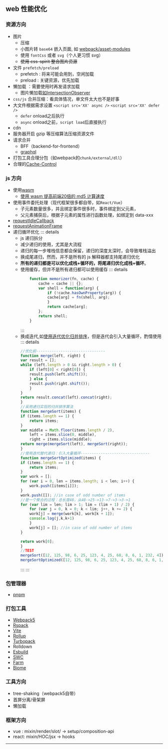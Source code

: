 ## web 性能优化

### 资源方向

- 图片
    - 压缩
    - 小图片转 `base64` 嵌入页面, 如 [webpack/asset-modules](https://webpack.js.org/guides/asset-modules/)
    - 使用 `fontCss` 或者 `svg`（个人更习惯 svg）
    - ~~使用 css-spirit 整合图片资源~~
- 文件 `prefetch/preload`
  - prefetch : 将来可能会用到，空闲加载
  - preload : 关键资源，优先加载
- 懒加载 ：需要使用时再发请求加载
    - 图片懒加载[如IntersectionObserver](https://developer.mozilla.org/zh-CN/docs/Web/API/IntersectionObserver)
- `css/js` 合并压缩：看具体情况，单文件太大也不是好事
- 大文件根据需求设置 `<script src='XX' async />` `<script src='XX' defer />`
    - `defer` onload之后执行
    - `async` onload之前，`script load`后直接执行
- cdn
- 服务器开启 gzip 等压缩算法压缩资源文件
- 请求合并
    - BFF（backend-for-frontend）
    - [graphql](https://graphql.org/)
- 打包工具合理分包（如webpack的`chunk/external/dll`）
- 合理的[Cache-Control](https://developer.mozilla.org/zh-CN/docs/Web/HTTP/Headers/Cache-Control)


### js 方向

- 使用[wasm](https://developer.mozilla.org/zh-CN/docs/WebAssembly)
    - [使用 wasm 提高前端20倍的 md5 计算速度](https://juejin.cn/post/7319541565318398003)
- 使用事件委托处理（现代框架很多都自带，如`React/Vue`）
  - 子元素数量很多，并且绑定事件很多时，事件绑定到父元素，
  - 父元素捕获后，根据子元素的属性进行函数处理，如绑定到 data-xxx
- [requestIdleCallback](https://developer.mozilla.org/zh-CN/docs/Web/API/Window/requestIdleCallback)
- [requestAnimationFrame](https://developer.mozilla.org/zh-CN/docs/Web/API/window/requestAnimationFrame)
- 递归循环优化
    ::: details
    - js 递归拆分
    - 减少递归的使用，尤其是大流程
    - 递归的每一步堆栈信息都会保留，递归的深度太深时，会导致堆栈溢出
    - 换成尾递归，然而，并不是所有的 js 解释器都支持尾递归优化
    - **所有的递归都是可以优化成栈+循环的，将尾递归优化成栈+循环**。
    - 使用缓存，但并不是所有递归都可以使用缓存
        ::: details
        ```js
            function memorizer(fn, cache) {
                cache = cache || {};
                var shell = function(arg) {
                    if (!cache.hasOwnProperty(arg)) {
                    cache[arg] = fn(shell, arg);
                    }
                    return cache[arg];
                };
                return shell;
            }
        ```
        :::
    - 换成迭代,如[使用迭代优化归并排序](#merge)，但是迭代会引入大量循环，酌情使用
        ::: details
        ```js
        //优化前-------------------------------
        function merge(left, right) {
        var result = [];
        while (left.length > 0 && right.length > 0) {
            if (left[0] < right[0]) {
            result.push(left.shift());
            } else {
            result.push(right.shift());
            }
        }
        return result.concat(left).concat(right);
        }
        //采用递归实现的归并排序算法
        function mergeSort(items) {
        if (items.length == 1) {
            return items;
        }
        var middle = Math.floor(items.length / 2),
            left = items.slice(0, middle),
            right = items.slice(middle);
        return merge(mergeSort(left), mergeSort(right));
        }
        //使用迭代替代递归：引入大量循环-------------------------------
        function mergeSortOptimized(items) {
        if (items.length == 1) {
            return items;
        }
        var work = [];
        for (var i = 0, len = items.length; i < len; i++) {
            work.push([items[i]]);
        }
        work.push([]); //in case of odd number of items
        //是一个聚合的过程：总长度48，从48->25->13->7->3->3->1
        for (var lim = len; lim > 1; lim = (lim + 1) / 2) {
            for (var j = 0, k = 0; k < lim; j++, k += 2) {
            work[j] = merge(work[k], work[k + 1]);
            console.log(j,k,k+1)
            }
            work[j] = []; //in case of odd number of items
        }
        
        return work[0];
        }
        //TEST
        mergeSort([12, 125, 98, 6, 25, 123, 4, 25, 68, 8, 6, 1, 232, 4]);
        mergeSortOptimized([12, 125, 98, 6, 25, 123, 4, 25, 68, 8, 6, 1, 232, 4]);
        ```
        :::
    :::

### 包管理器
- [pnpm](https://pnpm.io/)

### 打包工具
- [Webpack5](https://webpack.js.org/)
- [Rspack](https://www.rspack.dev/zh/guide/introduction.html)
- [Vite](https://vitejs.dev/)
- [Rollup](https://rollupjs.org/)
- [Turbopack](https://turbo.build)
- Rolldown
- [Esbuild](https://esbuild.github.io/)
- [SWC](https://swc.rs/)
- [Farm](https://github.com/farm-fe/farm)
- [Biome](https://github.com/biomejs/biome)

### 工具方向
- tree-shaking（webpack5自带）
- 首屏分离/骨架屏
- 懒加载

### 框架方向
- vue : mixin/render/slot/  ->  setup/composition-api
- react: mixin/HOC/jsx      ->  hooks

---